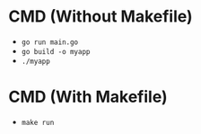 

# CMD (Without Makefile)
- <code>go run main.go</code>
- <code>go build -o myapp</code>
- <code>./myapp</code>

# CMD (With Makefile)
- <code>make run</code>